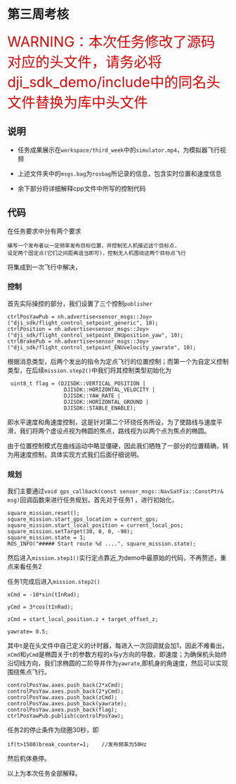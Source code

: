 # 第三周考核

<font color="#dd0000"><font size="6"> WARNING：本次任务修改了源码对应的头文件，请务必将dji_sdk_demo/include中的同名头文件替换为库中头文件 </font></font><br />

## 说明
* 任务成果展示在`workspace/third_week`中的`simulator.mp4`，为模拟器飞行视频

* 上述文件夹中的`msgs.bag`为`rosbag`所记录的信息，包含实时位置和速度信息

* 余下部分将详细解释cpp文件中所写的控制代码


## 代码

  在任务要求中分有两个要求

    编写一个发布者以一定频率发布目标位置，并控制无人机接近这个目标点，
    设定两个固定点(它们之间距离适当即可)，控制无人机围绕这两个目标点飞行
 
  将集成到一次飞行中解决，

### **控制**

  首先实际操控的部分，我们设置了三个控制`publisher`

  ```
  ctrlPosYawPub = nh.advertise<sensor_msgs::Joy>("dji_sdk/flight_control_setpoint_generic", 10);
  ctrlPosition = nh.advertise<sensor_msgs::Joy>("dji_sdk/flight_control_setpoint_ENUposition_yaw", 10);
  ctrlBrakePub = nh.advertise<sensor_msgs::Joy>("dji_sdk/flight_control_setpoint_ENUvelocity_yawrate", 10);
```
根据消息类型，后两个发出的指令为定点飞行的位置控制；而第一个为自定义控制类型，在后续`mission.step2()`中我们将其控制类型初始化为
```
 uint8_t flag = (DJISDK::VERTICAL_POSITION |
                  DJISDK::HORIZONTAL_VELOCITY |
                  DJISDK::YAW_RATE |
                  DJISDK::HORIZONTAL_GROUND |
                  DJISDK::STABLE_ENABLE);
```
即水平速度和角速度控制，这是针对第二个环绕任务所设，为了使路线与速度平滑，我们将两个虚设点视为椭圆的焦点，路线视为以两个点为焦点的椭圆。

由于位置控制模式在曲线运动中略显僵硬，因此我们牺牲了一部分的位置精确，转为用速度控制，具体实现方式我们后面仔细说明。

###  **规划**

我们主要通过`void gps_callback(const sensor_msgs::NavSatFix::ConstPtr& msg)`回调函数来进行任务规划，首先对于任务1 ，进行初始化，
```
square_mission.reset();
square_mission.start_gps_location = current_gps;
square_mission.start_local_position = current_local_pos;
square_mission.setTarget(30, 0, 0, -90);
square_mission.state = 1;
ROS_INFO("##### Start route %d ....", square_mission.state);
```
然后进入`mission.step1()`实行定点靠近,为demo中最原始的代码，不再赘述，重点来看任务2

任务1完成后进入`mission.step2()`

```
xCmd = -10*sin(tInRad);

yCmd = 3*cos(tInRad);

zCmd = start_local_position.z + target_offset_z;

yawrate= 0.5;
```
其中`t`是在头文件中自己定义的计时器，每进入一次回调就会加1，因此不难看出，`xCmd`和`yCmd`是椭圆关于`t`的参数方程的x与y方向的导数，即速度；为确保机头始终沿切线方向，我们求椭圆的二阶导并作为`yawrate`,即机身的角速度，然后可以实现围绕焦点飞行。

```
controlPosYaw.axes.push_back(2*xCmd);
controlPosYaw.axes.push_back(2*yCmd);
controlPosYaw.axes.push_back(zCmd);
controlPosYaw.axes.push_back(yawrate);
controlPosYaw.axes.push_back(flag);
ctrlPosYawPub.publish(controlPosYaw);
```
任务2的停止条件为绕圈30秒，即
```
if(t>1500)break_counter=1;    //发布频率为50Hz
```

然后机体悬停。


以上为本次任务全部解释。
